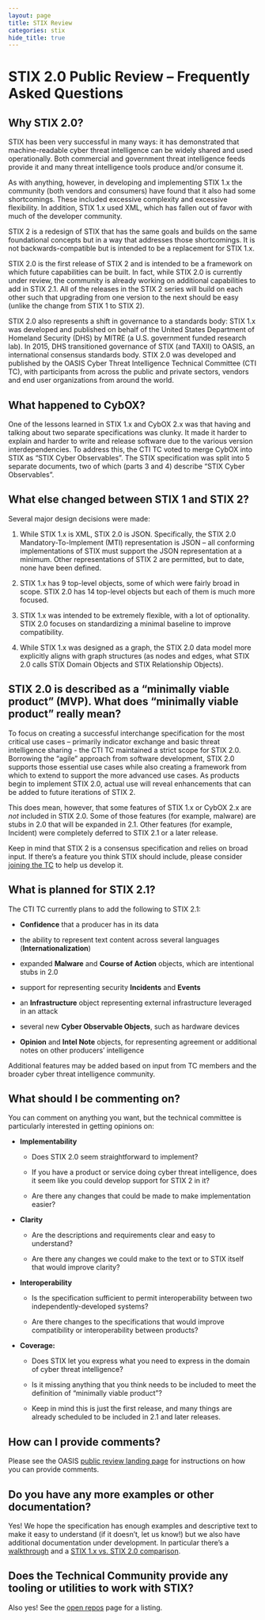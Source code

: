 ```yaml
---
layout: page
title: STIX Review
categories: stix
hide_title: true
---
```


STIX 2.0 Public Review – Frequently Asked Questions
===================================================

Why STIX 2.0?
--------------

STIX has been very successful in many ways: it has demonstrated that machine-readable cyber threat intelligence can be widely shared and used operationally. Both commercial and government threat intelligence feeds provide it and many threat intelligence tools produce and/or consume it.

As with anything, however, in developing and implementing STIX 1.x the community (both vendors and consumers) have found that it also had some shortcomings. These included excessive complexity and excessive flexibility. In addition, STIX 1.x used XML, which has fallen out of favor with much of the developer community.

STIX 2 is a redesign of STIX that has the same goals and builds on the same foundational concepts but in a way that addresses those shortcomings. It is not backwards-compatible but is intended to be a replacement for STIX 1.x.

STIX 2.0 is the first release of STIX 2 and is intended to be a framework on which future capabilities can be built. In fact, while STIX 2.0 is currently under review, the community is already working on additional capabilities to add in STIX 2.1. All of the releases in the STIX 2 series will build on each other such that upgrading from one version to the next should be easy (unlike the change from STIX 1 to STIX 2).

STIX 2.0 also represents a shift in governance to a standards body: STIX 1.x was developed and published on behalf of the United States Department of Homeland Security (DHS) by MITRE (a U.S. government funded research lab). In 2015, DHS transitioned governance of STIX (and TAXII) to OASIS, an international consensus standards body. STIX 2.0 was developed and published by the OASIS Cyber Threat Intelligence Technical Committee (CTI TC), with participants from across the public and private sectors, vendors and end user organizations from around the world.

What happened to CybOX?
-----------------------

One of the lessons learned in STIX 1.x and CybOX 2.x was that having and talking about two separate specifications was clunky. It made it harder to explain and harder to write and release software due to the various version interdependencies. To address this, the CTI TC voted to merge CybOX into STIX as “STIX Cyber Observables”. The STIX specification was split into 5 separate documents, two of which (parts 3 and 4) describe “STIX Cyber Observables”.

What else changed between STIX 1 and STIX 2?
--------------------------------------------

Several major design decisions were made:

1.  While STIX 1.x is XML, STIX 2.0 is JSON. Specifically, the STIX 2.0 Mandatory-To-Implement (MTI) representation is JSON – all conforming implementations of STIX must support the JSON representation at a minimum. Other representations of STIX 2 are permitted, but to date, none have been defined.

2.  STIX 1.x has 9 top-level objects, some of which were fairly broad in scope. STIX 2.0 has 14 top-level objects but each of them is much more focused.

3.  STIX 1.x was intended to be extremely flexible, with a lot of optionality. STIX 2.0 focuses on standardizing a minimal baseline to improve compatibility.

4.  While STIX 1.x was designed as a graph, the STIX 2.0 data model more explicitly aligns with graph structures (as nodes and edges, what STIX 2.0 calls STIX Domain Objects and STIX Relationship Objects).

STIX 2.0 is described as a “minimally viable product” (MVP). What does “minimally viable product” really mean?
--------------------------------------------------------------------------------------------------------------

To focus on creating a successful interchange specification for the most critical use cases – primarily indicator exchange and basic threat intelligence sharing - the CTI TC maintained a strict scope for STIX 2.0. Borrowing the “agile” approach from software development, STIX 2.0 supports those essential use cases while also creating a framework from which to extend to support the more advanced use cases. As products begin to implement STIX 2.0, actual use will reveal enhancements that can be added to future iterations of STIX 2.

This does mean, however, that some features of STIX 1.x or CybOX 2.x are *not* included in STIX 2.0. Some of those features (for example, malware) are stubs in 2.0 that will be expanded in 2.1. Other features (for example, Incident) were completely deferred to STIX 2.1 or a later release.

Keep in mind that STIX 2 is a consensus specification and relies on broad input. If there’s a feature you think STIX should include, please consider [joining the TC](https://www.oasis-open.org/committees/tc_home.php?wg_abbrev=cti) to help us develop it.

What is planned for STIX 2.1?
-----------------------------

The CTI TC currently plans to add the following to STIX 2.1:

-   **Confidence** that a producer has in its data

-   the ability to represent text content across several languages (**Internationalization**)

-   expanded **Malware** and **Course of Action** objects, which are intentional stubs in 2.0

-   support for representing security **Incidents** and **Events**

-   an **Infrastructure** object representing external infrastructure leveraged in an attack

-   several new **Cyber Observable Objects**, such as hardware devices

-   **Opinion** and **Intel Note** objects, for representing agreement or additional notes on other producers’ intelligence

Additional features may be added based on input from TC members and the broader cyber threat intelligence community.

What should I be commenting on?
-------------------------------

You can comment on anything you want, but the technical committee is particularly interested in getting opinions on:

-   **Implementability**

    -   Does STIX 2.0 seem straightforward to implement?

    -   If you have a product or service doing cyber threat intelligence, does it seem like you could develop support for STIX 2 in it?

    -   Are there any changes that could be made to make implementation easier?

-   **Clarity**

    -   Are the descriptions and requirements clear and easy to understand?

    -   Are there any changes we could make to the text or to STIX itself that would improve clarity?

-   **Interoperability**

    -   Is the specification sufficient to permit interoperability between two independently-developed systems?

    -   Are there changes to the specifications that would improve compatibility or interoperability between products?

-   **Coverage:**

    -   Does STIX let you express what you need to express in the domain of cyber threat intelligence?

    -   Is it missing anything that you think needs to be included to meet the definition of “minimally viable product”?

    -   Keep in mind this is just the first release, and many things are already scheduled to be included in 2.1 and later releases.

How can I provide comments?
---------------------------

Please see the OASIS [public review landing page](https://www.oasis-open.org/committees/comments/index.php?wg_abbrev=cti) for instructions on how you can provide comments.

Do you have any more examples or other documentation?
-----------------------------------------------------

Yes! We hope the specification has enough examples and descriptive text to make it easy to understand (if it doesn’t, let us know!) but we also have additional documentation under development. In particular there’s a [walkthrough](walkthrough) and a [STIX 1.x vs. STIX 2.0 comparison](compare).

Does the Technical Community provide any tooling or utilities to work with STIX?
--------------------------------------------------------------------------------

Also yes! See the [open repos](resources) page for a listing.
